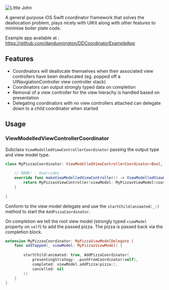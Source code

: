 ![Little John](https://raw.githubusercontent.com/dandunnington/LittleJohn/master/alamofire.png)

A general purpose iOS Swift coordinator framework that solves the deallocation problem, plays nicely with UIKit along with other features to minimise boiler plate code.

Example app available at : https://github.com/dandunnington/DDCoordinatorExampleApp

## Features
- Coordinators will deallocate themselves when their associated view controllers have been deallocated (eg. popped off a UINavgiationController view controller stack)
- Coordinators can output strongly typed data on completion
- Removal of a view controller for the view hierachy is handled based on presentation
- Delegating coordinators with no view controllers attached can delegate down to a child coordinator when started

## Usage

### ViewModelledViewControllerCoordinator

Subclass `ViewModelledViewControllerCoordinator` passing the output type and view model type.
```swift
class MyPizzasCoordinator: ViewModelledViewControllerCoordinator<Bool, MyPizzasViewModel> {
    
    // MARK: - Overrides
    override func makeViewModelledViewController() -> ViewModelledViewController<MyPizzasViewModel> {
        return MyPizzasViewController(viewModel: MyPizzasViewModel(coordinator: self))
    }
    
}
```

Conform to the view model delegate and use the `startChild(animated:_:)` method to start the `AddPizzaCoordinator`.

On completion we tell the root view model (strongly typed `viewModel` property on `self`) to add the passed pizza. The pizza is passed back via the completion block.
```swift
extension MyPizzasCoordinator: MyPizzaViewModelDelegate {
    func addTapped(_ viewModel: MyPizzasViewModel) {
        
        startChild(animated: true, AddPizzaCoordinator(
            presentingStrategy: .pushFromCoordinator(self),
            completed: viewModel.addPizza(pizza:),
            cancelled: nil
        ))
    }
}

```
